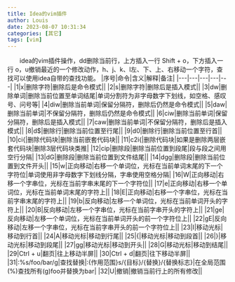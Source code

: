 ```yaml
---
title: Idea的vim插件
author: Louis
date: 2023-08-07 10:31:34
categories: [其它]
tags: [vim]
---
```


&emsp;&emsp;idea的vim插件操作，dd删除当前行，上方插入一行 Shift + o，下方插入一行 o，u撤销最近的一个修改动作，h、j、k、l左、下、上、右移动一个字符，查找可以使用idea自带的查找功能。
|序号|命令|含义|解释|备注|
|---|---|---|---|---|
|1|x|删除字符|删除后是命令模式||
|2|s|删除字符|删除后是插入模式||
|3|dw|删除单词|删除当前位置至单词结尾|单词分割符为非字母数字下划线，如空格、感叹号、问号等|
|4|diw|删除当前单词|保留分隔符，删除后仍然是命令模式||
|5|daw|删除当前单词|不保留分隔符，删除后仍然是命令模式||
|6|ciw|删除当前单词|保留分隔符，删除后是插入模式||
|7|caw|删除当前单词|不保留分隔符，删除后是插入模式||
|8|d$|删除行|删除当前位置至行尾||
|9|d0|删除行|删除当前位置至行首||
|10|ci{|删除代码块|删除当前嵌套代码块||
|11|c2i{|删除代码块|如果是删除两层嵌套代码块|删除3层代码块类推|
|12|cip|删除段|删除当前位置到段尾|段与段之间用空行分隔|
|13|dG|删除段|删除当前位置到文件结尾||
|14|dgg|删除段|删除当前位置到文件开头||
|15|w|正向移动|右移一个单词位，光标在当前单词末尾的下一个字符位|单词使用非字母数字下划线分隔，字串使用空格分隔|
|16|W|正向移动|右移一个字串位，光标在当前字串末尾的下一个字符位||
|17|e|正向移动|右移一个单词位，光标在当前单词末尾的字符上||
|18|E|正向移动|右移一个字串位，光标在当前字串末尾的字符上||
|19|b|反向移动|左移一个单词位，光标在当前单词开头的字符上||
|20|B|反向移动|左移一个字串位，光标在当前字串开头的字符上||
|21|ge|反向移动|左移一个单词位，光标在当前单词开头的前一个字符位上||
|22|gE|反向移动|左移一个字串位，光标在当前字串开头的前一个字符位上||
|23|I|移动光标|移动到行首||
|24|A|移动光标|移动到行尾||
|25|{|移动光标|移动到段首||
|26|}|移动光标|移动到段尾||
|27|gg|移动光标|移动到开头||
|28|G|移动光标|移动到结尾||
|29|Ctrl + u|翻页|往上移动半屏||
|30|Ctrl + d|翻页|往下移动半屏||
|31|:%s/foo/bar/g|查找替换|:{作用范围}s/{目标}/{替换}/{替换标志}|在全局范围(%)查找所有(g)foo并替换为bar|
|32|U|撤销|撤销当前行上的所有修改||
